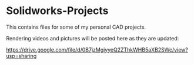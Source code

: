 # Solidworks-Projects
This contains files for some of my personal CAD projects. 

Rendering videos and pictures will be posted here as they are updated: 

https://drive.google.com/file/d/0B7jzMgiyyeQ2ZThkWHB5aXB2SWc/view?usp=sharing

